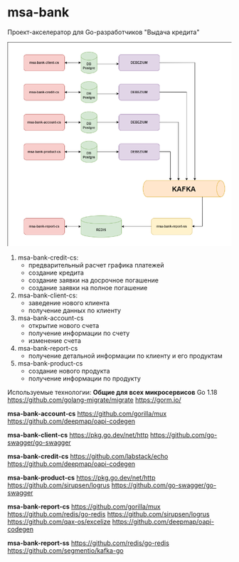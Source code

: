 # msa-bank

Проект-акселератор для Go-разработчиков "Выдача кредита"

![Архитектура](architecture.png)

1. msa-bank-credit-cs:
    * предварительный расчет графика платежей
    * создание кредита
    * создание заявки на досрочное погашение
    * создание заявки на полное погашение
2. msa-bank-client-cs:
    * заведение нового клиента
    * получение данных по клиенту
3. msa-bank-account-cs
    * открытие нового счета
    * получение информации по счету
    * изменение счета
4. msa-bank-report-cs
    * получение детальной информации по клиенту и его продуктам
5. msa-bank-product-cs
    * создание нового продукта
    * получение информации по продукту

Используемые технологии:
**Общие для всех микросервисов**
Go 1.18
https://github.com/golang-migrate/migrate
https://gorm.io/

**msa-bank-account-cs**
https://github.com/gorilla/mux
https://github.com/deepmap/oapi-codegen

**msa-bank-client-cs**
https://pkg.go.dev/net/http
https://github.com/go-swagger/go-swagger

**msa-bank-credit-cs**
https://github.com/labstack/echo
https://github.com/deepmap/oapi-codegen

**msa-bank-product-cs**
https://pkg.go.dev/net/http
https://github.com/sirupsen/logrus
https://github.com/go-swagger/go-swagger

**msa-bank-report-cs**
https://github.com/gorilla/mux
https://github.com/redis/go-redis
https://github.com/sirupsen/logrus
https://github.com/qax-os/excelize
https://github.com/deepmap/oapi-codegen

**msa-bank-report-ss**
https://github.com/redis/go-redis
https://github.com/segmentio/kafka-go